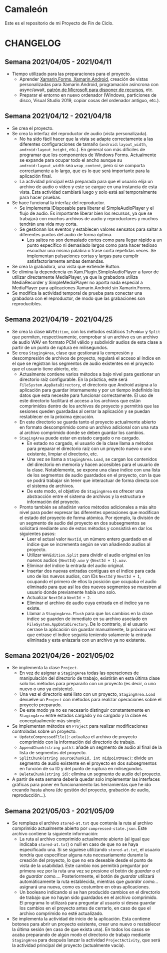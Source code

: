 # Camaleón
Este es el repositorio de mi Proyecto de Fin de Ciclo.

# CHANGELOG
## Semana 2021/04/05 - 2021/04/11
- Tiempo utilizado para las preparaciones para el proyecto.
  - Aprender [Xamarin.Forms, Xamarin.Android](https://docs.microsoft.com/en-us/learn/paths/build-mobile-apps-with-xamarin-forms/?WT.mc_id=docs-dotnet-learn), creación de vistas personalizadas para Xamarin.Android, programación asíncrona con async/await, [patrón de Microsoft para disponer de recursos](https://docs.microsoft.com/en-us/dotnet/api/system.idisposable?view=net-5.0), etc.
  - Preparar el entorno en nuevo ordenador (Windows, particiones de disco, Visual Studio 2019, copiar cosas del ordenador antiguo, etc.).
## Semana 2021/04/12 - 2021/04/18
- Se crea el proyecto.
- Se crea la interfaz del reproductor de audio (vista personalizada).
  - No ha sido fácil hacer que la vista se adapte correctamente a las diferentes configuraciones de tamaño (`android:layout_width`, `android:layout_height`, etc.). En general son más difíciles de programar que los componentes de Windows Forms. Actualmente se expande para ocupar todo el ancho aunque su `android:layout_width` sea `wrap_content`, pero sí se comporta correctamente a lo largo, que es lo que será importante para la aplicación final.
  - La actividad principal está preparada para que el usuario elija un archivo de audio o vídeo y este se cargue en una instancia de esta vista. Esta actividad cambiará luego y solo está así temporalmente para hacer pruebas.
- Se hace funcional la interfaz del reproductor.
  - Se implementa IDisposable para liberar el SimpleAudioPlayer y el flujo de audio. Es importante liberar bien los recursos, ya que se trabajará con muchos archivos de audio y reproductores y muchos tendrán una vida muy corta.
  - Se gestionan los eventos y establecen valores sensatos para saltar a diferentes puntos del audio de forma óptima.
    - Los saltos no son demasiado cortos como para llegar rápido a un punto específico ni demasiado largos como para hacer tedioso escuchar una misma palabra o frase corta repetidas veces. Se implementan pulsaciones cortas y largas para cumplir satisfactoriamente ambas demandas.
- Se crea la grabadora, una vista que extiende Button.
- Se elimina la dependencia en Xam.Plugin.SimpleAudioPlayer a favor de utilizar directamente MediaPlayer, ya que la grabadora utiliza MediaRecorder y SimpleMediaPlayer no aporta nada especial a MediaPlayer para aplicaciones Xamarin.Android sin Xamarin.Forms.
- Se modifica la actividad temporal de prueba para conectar una grabadora con el reproductor, de modo que las grabaciones son reproducibles.
## Semana 2021/04/19 - 2021/04/25
- Se crea la clase `WAVEdition`, con los métodos estáticos `IsPcmWav` y `Split` que permiten, respectivamente, comprobar si un archivo es un archivo de audio WAV en formato PCM válido y subdividir audios de esta clase a partir de un punto de ruptura en milisegundos.
- Se crea `StagingArea`, clase que gestionará la compresión y descompresión de archivos de proyecto, regulará el acceso al índice en el que se registran los segmentos de audio existentes en el proyecto que el usuario tiene abierto, etc.
  - Actualmente contiene varios métodos a bajo nivel para gestionar un directorio raíz configurable. En la práctica, este será `FileSystem.AppDataDirectory`, el directorio que Android asigna a la aplicación para guardar internamente y por un tiempo indefinido los datos que esta necesite para funcionar correctamente. El uso de este directorio facilitará el acceso a los archivos que están comprimidos dentro de los archivos de proyecto y permitirá que las sesiones queden guardadas al cerrar la aplicación y se puedan restablecer en la próxima ejecución.
  - En este directorio se guarda tanto el proyecto actualmente abierto en formato descomprimido como un archivo adicional con una ruta al archivo comprimido donde se deben guardar los cambios.
  - `StagingArea` puede estar en estado cargado o no cargado.
    - En estado no cargado, el usuario de la clase llama a métodos para preparar el directorio raíz con un proyecto nuevo o uno existente, limpiar el directorio, etc.
    - Una vez se llama a `StagingArea.Load`, se cargan los contenidos del directorio en memoria y hacen accesibles para el usuario de la clase. Notablemente, se expone una clase índice con una lista de los segmentos de audio guardados en el proyecto, con la que se podrá trabajar sin tener que interactuar de forma directa con el sistema de archivos.
    - De este modo, el objetivo de `StagingArea` es ofrecer una abstracción entre el sistema de archivos y la estructura e información del proyecto.
  - Pronto también se añadirán varios métodos adicionales a más alto nivel para poder expresar las diferentes operaciones que modifican el estado del proyecto de forma atómica. Por ejemplo, la división de un segmento de audio del proyecto en dos subsegmentos se solicitará mediante uno de estos métodos y consistirá en dar los siguientes pasos:
    - Leer el actual valor `NextId`, un número entero guardado en el índice que se incrementa según se van añadiendo audios al proyecto.
    - Utilizar `WAVEdition.Split` para dividir el audio original en los nuevos audios `{NextId}.wav` y `{NextId + 1}.wav`.
    - Eliminar del índice la entrada del audio original.
    - Insertar dos nuevas entradas contiguas en el índice para cada uno de los nuevos audios, con IDs `NextId` y `NextId + 1`, ocupando el primero de ellos la posición que ocupaba el audio eliminado para que así los dos nuevos segmentos se muestren al usuario donde previamente había uno solo.
    - Actualizar `NextId` a `NextId + 2`.
    - Eliminar el archivo de audio cuya entrada en el índice ya no existe.
    - Llamar a `StagingArea.Flush` para que los cambios en la clase índice se guarden de inmediato en su archivo asociado en `FileSystem.AppDataDirectory`. De lo contrario, si el usuario cerrase la aplicación sin guardar manualmente, la próxima vez que entrase el índice seguiría teniendo solamente la entrada eliminada y esta enlazaría con un archivo ya no existente.
## Semana 2021/04/26 - 2021/05/02
- Se implementa la clase `Project`.
  - En vez de asignar a `StagingArea` todas las operaciones de manipulación del directorio de trabajo, existirán en esta última clase solo los métodos para prepararlo con un proyecto (es decir, o uno nuevo o uno ya existente).
  - Una vez el directorio esté listo con un proyecto, `StagingArea.Load` devuelve un `Project` con métodos para realizar operaciones sobre el proyecto preparado.
  - De este modo ya no es necesario distinguir constantemente en `StagingArea` entre estados cargado y no cargado y la clase es conceptualmente más simple.
- Se implementan métodos en `Project` para realizar modificaciones controladas sobre un proyecto.
  - `UpdateCompressedFile()`: actualiza el archivo de proyecto comprimido con la información del directorio de trabajo.
  - `AppendChunk(string path)`: añade un segmento de audio al final de la lista de segmentos del proyecto.
  - `SplitChunk(string sourceChunkId, int midpointMsec)`: divide un segmento de audio existente en el proyecto en dos subsegmentos en función de su ID y del punto de ruptura en milisegundos.
  - `DeleteChunk(string id)`: elimina un segmento de audio del proyecto.
- A partir de esta semana debería quedar solo implementar las interfaces gráficas para poner en funcionamiento las herramientas que he ido creando hasta ahora (de gestión del proyecto, grabación de audio, reproducción...).
## Semana 2021/05/03 - 2021/05/09
- Se remplaza el archivo `stored-at.txt` que contenía la ruta al archivo comprimido actualmente abierto por `compressed-state.json`. Este archivo contiene la siguiente información:
  - La ruta al archivo comprimido actualmente abierto (al igual que indicaba `stored-at.txt`) o null en caso de que no se haya especificado una. Si se siguiese utilizando `stored-at.txt`, el usuario tendría que especificar alguna ruta necesariamente durante la creación del proyecto, lo que no era deseable desde el punto de vista de la usabilidad. Este cambio nos permitirá preguntar por primera vez por la ruta una vez se presione el botón de _guardar_ o el de _guardar como..._. Posteriormente, el botón de _guardar_ utilizará automáticamente la ruta establecida, mientras que _guardar como..._ asignará una nueva, como es costumbre en otras aplicaciones.
  - Un booleano indicando si se han producido cambios en el directorio de trabajo que no hayan sido guardados en el archivo comprimido. El programa lo utilizará para preguntar al usuario si desea guardar los cambios en el proyecto antes de cerrarlo, en caso de que el archivo comprimido no esté actualizado.
- Se implementa la actividad de inicio de la aplicación. Esta contiene botones para abrir un proyecto existente, crear uno nuevo o restablecer la última sesión (en caso de que exista una). En todos los casos se acaba preparando de algún modo el directorio de trabajo mediante `StagingArea` para después lanzar la actividad `ProjectActivity`, que será la actividad principal del proyecto (actualmente vacía).
